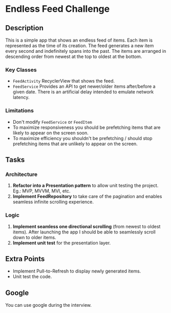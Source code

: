 #  Endless Feed Challenge

## Description

This is a simple app that shows an endless feed of items. Each item is represented as the time of its creation. The feed generates a new item every second and indefinitely spans into the past. The items are arranged in descending order from newest at the top to oldest at the bottom.

### Key Classes
  - `FeedActivity` RecyclerView that shows the feed.
  - `FeedService` Provides an API to get newer/older items after/before a given date. There is an artificial delay intended to emulate network latency.

### Limitations
  - Don't modify `FeedService` or `FeedItem`
  - To maximize responsiveness you should be prefetching items that are likely to appear on the screen soon.
  - To maximize efficiency you shouldn't be prefetching / should stop prefetching items that are unlikely to appear on the screen.
    
## Tasks

### Architecture
1. **Refactor into a Presentation pattern** to allow unit testing the project. Eg.: MVP, MVVM, MVI, etc.
2. **Implement FeedRepository** to take care of the pagination and enables seamless infinite scrolling experience.

### Logic
1. **Implement seamless one directional scrolling** (from newest to oldest items). After launching the app I should be able to seamlessly scroll down to older items.
2. **Implement unit test** for the presentation layer.

## Extra Points
- Implement Pull-to-Refresh to display newly generated items.
- Unit test the code.

## Google
You can use google during the interview.
